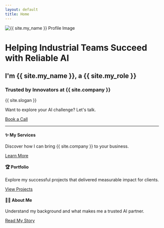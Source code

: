 ```yaml
---
layout: default
title: Home
---
```


<div class="container_center">
  <img src="{{ site.profile_image }}" alt="{{ site.my_name }} Profile Image" class="logo" />

  <h1>Helping Industrial Teams Succeed with Reliable AI</h1>
  <h2>I'm {{ site.my_name }}, a {{ site.my_role }}</h2>
  <h3>Trusted by Innovators at {{ site.company }}</h3>

  <div class="slogan">{{ site.slogan }}</div>

  <p>Want to explore your AI challenge? Let's talk.</p>
  <a href="{{ site.meeting_link }}" target="_blank" class="book-call-btn">Book a Call</a>

</div>
<hr />

<div class="highlights">
  <div>
    <i class="fas fa-star fa-2x"></i>
    <h4>✨ My Services</h4>
    <p>Discover how I can bring {{ site.company }} to your business.</p>
    <a href="services.md">Learn More</a>
  </div>
  <div>
    <i class="fas fa-trophy fa-2x"></i>
    <h4>🏆 Portfolio</h4>
    <p>Explore my successful projects that delivered measurable impact for clients.</p>
    <a href="portfolio.md">View Projects</a>
  </div>
  <div>
    <i class="fas fa-user-astronaut fa-2x"></i>
    <h4>👨‍🚀 About Me</h4>
    <p>Understand my background and what makes me a trusted AI partner.</p>
    <a href="about.md">Read My Story</a>
  </div>
</div>

<i class="fa-solid fa-user-astronaut"></i>
